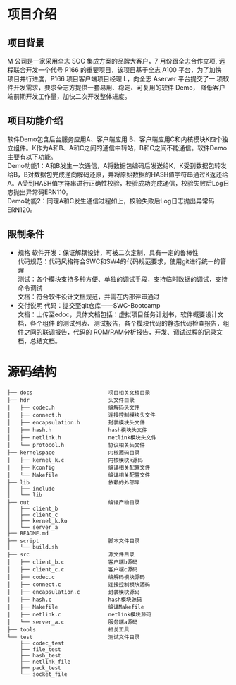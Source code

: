 # 项目介绍
## 项目背景
M 公司是一家采用全志 SOC 集成方案的品牌大客户，7 月份跟全志合作立项, 远程联合开发一个代号 P166 的重要项目，该项目基于全志 A100 平台，为了加快 项目并行进度，P166 项目客户端项目经理 L，向全志 Aserver 平台提交了一 项软件开发需求，要求全志方提供一套易用、稳定、可复用的软件 Demo， 降低客户端前期开发工作量，加快二次开发整体进度。
## 项目功能介绍
软件Demo包含后台服务应用A、客户端应用 B、客户端应用C和内核模块K四个独立组件。K作为A和B、A和C之间的通信中转站，B和C之间不能通信。软件Demo主要有以下功能。  
Demo功能1：A和B发生一次通信，A将数据包编码后发送给K，K受到数据包转发给B，B对数据包完成逆向解码还原，并将原始数据的HASH值字符串通过K返还给A。A受到HASH值字符串进行正确性校验，校验成功完成通信，校验失败后Log日志抛出异常码ERN110。  
Demo功能2：同理A和C发生通信过程如上，校验失败后Log日志抛出异常码ERN120。  
## 限制条件
- 规格 
  软件开发：保证解耦设计，可被二次定制，具有一定的鲁棒性   
  代码规范：代码风格符合SWC和SW4的代码规范要求，使用git进行统一的管理  
  测试：各个模块支持多种方便、单独的调试手段，支持临时数据的调试，支持命令调试  
  文档：符合软件设计文档规范，并需在内部评审通过  
- 交付说明 
  代码：提交至git仓库——SWC-Bootcamp  
  文档：上传至edoc，具体文档包括：虚拟项目任务计划书，软件概要设计文档，各个组件 的测试列表、测试报告，各个模块代码的静态代码检查报告，组件之间的联调报告，代码的 ROM/RAM分析报告，开发、调试过程的记录文档，总结文档。 
# 源码结构

```
├── docs                        项目相关文档目录
├── hdr                         头文件目录
│   ├── codec.h                 编解码头文件
│   ├── connect.h               连接控制模块头文件    
│   ├── encapsulation.h         封装模块头文件
│   ├── hash.h                  hash模块头文件
│   ├── netlink.h               netlink模块头文件
│   └── protocol.h              协议相关头文件
├── kernelspace                 内核源码目录
│   ├── kernel_k.c              内核模块k源码
│   ├── Kconfig                 编译相关配置文件
│   └── Makefile                编译相关配置文件
├── lib                         依赖的外部库
│   ├── include
│   └── lib
├── out                         编译产物目录
│   ├── client_b
│   ├── client_c
│   ├── kernel_k.ko
│   └── server_a
├── README.md                   
├── script                      脚本文件目录
│   └── build.sh
├── src                         源文件目录
│   ├── client_b.c              客户端b源码
│   ├── client_c.c              客户端c源码
│   ├── codec.c                 编解码模块源码
│   ├── connect.c               连接控制模块源码
│   ├── encapsulation.c         封装模块源码
│   ├── hash.c                  hash模块源码
│   ├── Makefile                编译Makefile
│   ├── netlink.c               netlink模块源码    
│   └── server_a.c              服务端a源码
├── tools                       相关工具
└── test                        测试文件目录
    ├── codec_test
    ├── file_test
    ├── hash_test
    ├── netlink_file
    ├── pack_test
    └── socket_file
```
